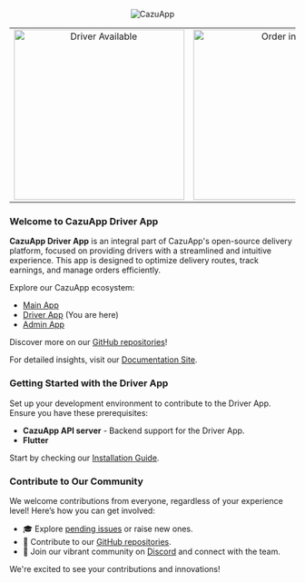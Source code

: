 <p align="center">
  <img src="https://www.cazuapp.dev/assets/images/logo.png" alt="CazuApp">
</p>


<table>
    <tr style="border: 0px;">
    <td align="center" style="border:0px;">
      <img src="https://www.cazuapp.dev/assets/images/all/driver_available.png" width="300" alt="Driver Available">
    </td>
    <td align="center" style="border:0px;">
      <img src="https://www.cazuapp.dev/assets/images/all/order_driver_info.png" width="300" alt="Order info">
    </td>
  </tr>
</table>

### Welcome to CazuApp Driver App

**CazuApp Driver App** is an integral part of CazuApp's open-source delivery platform, focused on providing drivers with a streamlined and intuitive experience. This app is designed to optimize delivery routes, track earnings, and manage orders efficiently.

Explore our CazuApp ecosystem:
- [Main App](https://github.com/cazuapp/main-app)
- [Driver App](https://github.com/cazuapp/driver-app) (You are here)
- [Admin App](https://github.com/cazuapp/admin-app)

Discover more on our [GitHub repositories](https://github.com/cazuapp)!

For detailed insights, visit our [Documentation Site](https://docs.cazuapp.dev/).

### Getting Started with the Driver App

Set up your development environment to contribute to the Driver App. Ensure you have these prerequisites:

- **CazuApp API server** - Backend support for the Driver App.
- **Flutter** 

Start by checking our [Installation Guide](https://docs.cazuapp.dev/core_apps/install).

### Contribute to Our Community

We welcome contributions from everyone, regardless of your experience level! Here’s how you can get involved:

- 🎓 Explore [pending issues](https://github.com/cazuapp/driver-app/issues) or raise new ones.
- 🌵 Contribute to our [GitHub repositories](https://github.com/cazuapp).
- 💬 Join our vibrant community on [Discord](https://discord.cazuapp.dev) and connect with the team.

We're excited to see your contributions and innovations!
